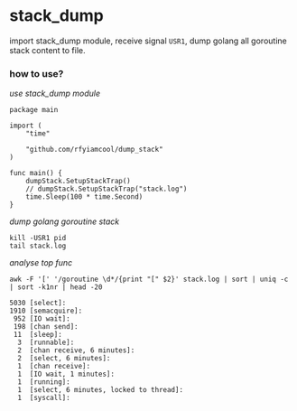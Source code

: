 # stack_dump

import stack_dump module, receive signal `USR1`, dump golang all goroutine stack content to file.

### how to use?

*use stack_dump module*

```
package main

import (
	"time"

	"github.com/rfyiamcool/dump_stack"
)

func main() {
	dumpStack.SetupStackTrap()
	// dumpStack.SetupStackTrap("stack.log")
	time.Sleep(100 * time.Second)
}
```

*dump golang goroutine stack*

```
kill -USR1 pid
tail stack.log
```

*analyse top func*

```
awk -F '[' '/goroutine \d*/{print "[" $2}' stack.log | sort | uniq -c | sort -k1nr | head -20

5030 [select]:
1910 [semacquire]:
 952 [IO wait]:
 198 [chan send]:
 11  [sleep]:
  3  [runnable]:
  2  [chan receive, 6 minutes]:
  2  [select, 6 minutes]:
  1  [chan receive]:
  1  [IO wait, 1 minutes]:
  1  [running]:
  1  [select, 6 minutes, locked to thread]:
  1  [syscall]:
```
